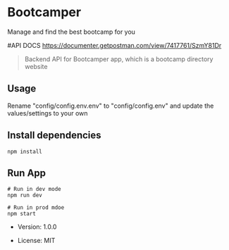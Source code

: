 # Bootcamper

Manage and find the best bootcamp for you

#API DOCS
https://documenter.getpostman.com/view/7417761/SzmY81Dr

> Backend API for Bootcamper app, which is a bootcamp directory website

## Usage

Rename "config/config.env.env" to "config/config.env" and update the values/settings to your own

## Install dependencies

```
npm install
```

## Run App

```
# Run in dev mode
npm run dev

# Run in prod mdoe
npm start
```

- Version: 1.0.0

- License: MIT
